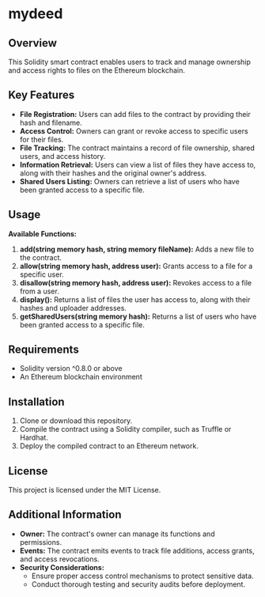 # mydeed

## Overview

This Solidity smart contract enables users to track and manage ownership and access rights to files on the Ethereum blockchain.

## Key Features

- **File Registration:** Users can add files to the contract by providing their hash and filename.
- **Access Control:** Owners can grant or revoke access to specific users for their files.
- **File Tracking:** The contract maintains a record of file ownership, shared users, and access history.
- **Information Retrieval:** Users can view a list of files they have access to, along with their hashes and the original owner's address.
- **Shared Users Listing:** Owners can retrieve a list of users who have been granted access to a specific file.

## Usage

**Available Functions:**

1. **add(string memory hash, string memory fileName):** Adds a new file to the contract.
2. **allow(string memory hash, address user):** Grants access to a file for a specific user.
3. **disallow(string memory hash, address user):** Revokes access to a file from a user.
4. **display():** Returns a list of files the user has access to, along with their hashes and uploader addresses.
5. **getSharedUsers(string memory hash):** Returns a list of users who have been granted access to a specific file.

## Requirements

- Solidity version ^0.8.0 or above
- An Ethereum blockchain environment

## Installation

1. Clone or download this repository.
2. Compile the contract using a Solidity compiler, such as Truffle or Hardhat.
3. Deploy the compiled contract to an Ethereum network.

## License

This project is licensed under the MIT License.

## Additional Information

- **Owner:** The contract's owner can manage its functions and permissions.
- **Events:** The contract emits events to track file additions, access grants, and access revocations.
- **Security Considerations:**
    - Ensure proper access control mechanisms to protect sensitive data.
    - Conduct thorough testing and security audits before deployment.

